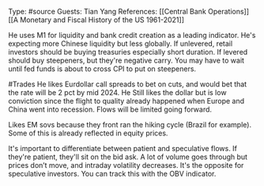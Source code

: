 Type: #source 
Guests: Tian Yang
References: [[Central Bank Operations]]
[[A Monetary and Fiscal History of the US 1961-2021]]

He uses M1 for liquidity and bank credit creation as a leading indicator. He's expecting more Chinese liquidity but less globally. If unlevered, retail investors should be buying treasuries especially short duration. If levered should buy steepeners, but they're negative carry. You may have to wait until fed funds is about to cross CPI to put on steepeners.

#Trades 
He likes Eurdollar call spreads to bet on cuts, and would bet that the rate will be 2 pct by mid 2024. He Still likes the dollar but is low conviction since the flight to quality already happened when Europe and China went into recession. Flows will be limited going forward.   

Likes EM sovs because they front ran the hiking cycle (Brazil for example). Some of this is already reflected in equity prices.

It's important to differentiate between patient and speculative flows. If they're patient, they'll  sit on the bid ask. A lot of volume goes through but prices don’t move, and intraday volatility decreases. It's the opposite for speculative investors. You can track this with the OBV indicator. 

